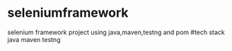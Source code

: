 # seleniumframework
selenium framework project using java,maven,testng and pom
#tech stack
java
maven
testng

